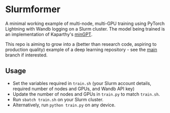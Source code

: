 # Slurmformer

A minimal working example of multi-node, multi-GPU training using PyTorch Lightning with Wandb logging on a Slurm cluster. The model being trained is an implementation of Kaparthy's [minGPT](https://github.com/karpathy/minGPT).

This repo is aiming to grow into a (better than research code, aspiring to production quality) example of a deep learning repository - see the [main](https://github.com/tomogwen/LitGPT/tree/main) branch if interested.

## Usage

- Set the variables required in `train.sh` (your Slurm account details, required number of nodes and GPUs, and Wandb API key)
- Update the number of nodes and GPUs in `train.py` to match `train.sh`.
- Run `sbatch train.sh` on your Slurm cluster.
- Alternatively, run `python train.py` on any device.
